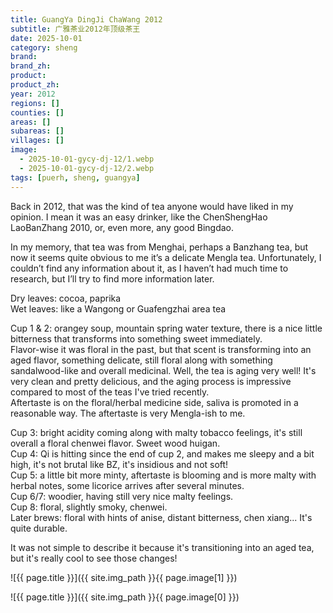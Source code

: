 ```yaml
---
title: GuangYa DingJi ChaWang 2012
subtitle: 广雅茶业2012年顶级茶王
date: 2025-10-01
category: sheng
brand: 
brand_zh: 
product: 
product_zh: 
year: 2012
regions: []
counties: []
areas: []
subareas: []
villages: []
image: 
  - 2025-10-01-gycy-dj-12/1.webp
  - 2025-10-01-gycy-dj-12/2.webp
tags: [puerh, sheng, guangya]
---
```


Back in 2012, that was the kind of tea anyone would have liked in my opinion. I mean it was an easy drinker, like the ChenShengHao LaoBanZhang 2010, or, even more, any good Bingdao.

In my memory, that tea was from Menghai, perhaps a Banzhang tea, but now it seems quite obvious to me it’s a delicate Mengla tea. Unfortunately, I couldn’t find any information about it, as I haven’t had much time to research, but I’ll try to find more information later.

Dry leaves: cocoa, paprika\
Wet leaves: like a Wangong or Guafengzhai area tea

Cup 1 & 2: orangey soup, mountain spring water texture, there is a nice little bitterness that transforms into something sweet immediately.\
Flavor-wise it was floral in the past, but that scent is transforming into an aged flavor, something delicate, still floral along with something sandalwood-like and overall medicinal. Well, the tea is aging very well! It's very clean and pretty delicious, and the aging process is impressive compared to most of the teas I've tried recently.\
Aftertaste is on the floral/herbal medicine side, saliva is promoted in a reasonable way. The aftertaste is very Mengla-ish to me.

Cup 3: bright acidity coming along with malty tobacco feelings, it's still overall a floral chenwei flavor. Sweet wood huigan.\
Cup 4: Qi is hitting since the end of cup 2, and makes me sleepy and a bit high, it's not brutal like BZ, it's insidious and not soft!\
Cup 5: a little bit more minty, aftertaste is blooming and is more malty with herbal notes, some licorice arrives after several minutes.\
Cup 6/7: woodier, having still very nice malty feelings.\
Cup 8: floral, slightly smoky, chenwei.\
Later brews: floral with hints of anise, distant bitterness, chen xiang... It's quite durable.

It was not simple to describe it because it's transitioning into an aged tea, but it's really cool to see those changes!

![{{ page.title }}]({{ site.img_path }}{{ page.image[1] }})

![{{ page.title }}]({{ site.img_path }}{{ page.image[0] }})

